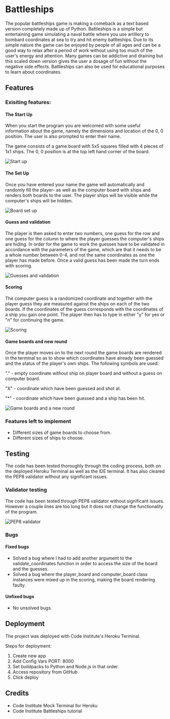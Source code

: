 # Battleships

The popular battleships game is making a comeback as a text based version completely made up of Python. Battleships is a simple but entertaining game simulating a naval battle where you use artillery to bombard coordinates at sea to try and hit enemy battleships. Due to its simple nature the game can be enjoyed by people of all ages and can be a good way to relax after a period of work without using too much of the user's energy and attention. Many games can be addictive and draining but this scaled down version gives the user a dosage of fun without the negative side effects. Battleships can also be used for educational purposes to learn about coordinates.


## Features

### Exisiting features:

#### The Start Up 

When you start the program you are welcomed with some useful information about the game, namely the dimensions and location of the 0, 0 position. The user is also prompted to enter their name.

The game consists of a game board with 5x5 squares filled with 4 pieces of 1x1 ships. The 0, 0 position is at the top left hand corner of the board.

![Start up](assets/images/start-up.png)


#### The Set Up

Once you have entered your name the game will automatically and randomly fill the player- as well as the computer board with ships and renders both boards to the user. The player ships will be visible while the computer's ships will be hidden.

![Board set up](assets/images/set-up.png)


#### Guess and validation

The player is then asked to enter two numbers, one guess for the row and one guess for the column to where the player guesses the computer's ships are hiding. In order for the game to work the guesses have to be validated in accordance with the parameters of the game, which are that it needs to be a whole number between 0-4, and not the same coordinates as one the player has made before. Once a valid guess has been made the turn ends with scoring. 

![Guesses and validation](assets/images/validation.png)


#### Scoring

The computer guess is a randomized coordinate and together with the player guess they are measured against the ships on each of the two boards. If the coordinates of the guess corresponds with the coordinates of a ship you gain one point. The player then has to type in either "y" for yes or "n" for continuing the game. 

![Scoring](assets/images/scoring.png)


#### Game boards and new round

Once the player moves on to the next round the game boards are rendered in the terminal so as to show which coordinates have already been guessed and the status of the player's own ships. The following symbols are used:

"." - empty coordinate without ship on player board and without a guess on computer board.

"X" - coordinate which have been guessed and shot at.

"*" - coordinate which have been guessed and a ship has been hit.

![Game boards and a new round](assets/images/game-board-new-round.png)


### Features left to implement

- Different sizes of game boards to choose from.
- Different sizes of ships to choose. 

## Testing

The code has been tested thoroughly through the coding process, both on the deployed Heroku Terminal as well as the IDE terminal. It has also cleared the PEP8 validator without any significant issues. 

### Validator testing

The code has been tested through PEP8 validator without significant issues. However a couple lines are too long but it does not change the functionality of the program. 

![PEP8 validator](assets/images/pep8-validator.png)

### Bugs

#### Fixed bugs

- Solved a bug where I had to add another argument to the validate_coordinates function in order to access the size of the board and the guesses.
- Solved a bug where the player_board and computer_board class instances were mixed up in the scoring, making the board rendering faulty. 

#### Unfixed bugs

- No unsolved bugs.

## Deployment

The project was deployed with Code Institute's Heroku Terminal.

Steps for deployment:

1. Create new app
2. Add Config Vars PORT: 8000
3. Set buildpacks to Python and Node.js in that order. 
4. Access repository from GitHub
5. Click deploy

## Credits

- Code Institute Mock Terminal for Heroku
- Code Institute Battleships tutorial